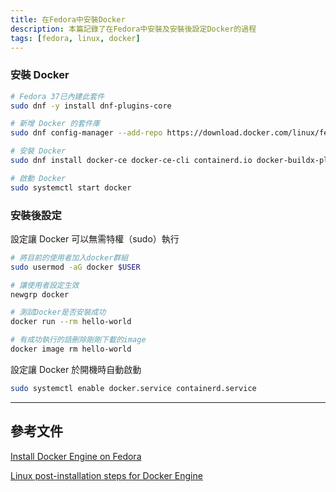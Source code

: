 ```yaml
---
title: 在Fedora中安裝Docker
description: 本篇記錄了在Fedora中安裝及安裝後設定Docker的過程
tags: [fedora, linux, docker]
---
```


### 安裝 Docker

```bash
# Fedora 37已內建此套件
sudo dnf -y install dnf-plugins-core

# 新增 Docker 的套件庫
sudo dnf config-manager --add-repo https://download.docker.com/linux/fedora/docker-ce.repo

# 安裝 Docker
sudo dnf install docker-ce docker-ce-cli containerd.io docker-buildx-plugin docker-compose-plugin

# 啟動 Docker
sudo systemctl start docker
```

### 安裝後設定

設定讓 Docker 可以無需特權（sudo）執行

```bash
# 將目前的使用者加入docker群組
sudo usermod -aG docker $USER

# 讓使用者設定生效
newgrp docker

# 測試Docker是否安裝成功
docker run --rm hello-world

# 有成功執行的話刪除剛剛下載的image
docker image rm hello-world
```

設定讓 Docker 於開機時自動啟動

```bash
sudo systemctl enable docker.service containerd.service
```

---

## 參考文件

[Install Docker Engine on Fedora](https://docs.docker.com/engine/install/fedora/)

[Linux post-installation steps for Docker Engine](https://docs.docker.com/engine/install/linux-postinstall/)
